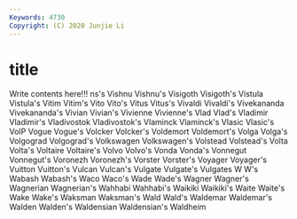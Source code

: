 ```yaml
---
Keywords: 4730
Copyright: (C) 2020 Junjie Li
---
```


# title

Write contents here!!!
ns's 
Vishnu
Vishnu's 
Visigoth 
Visigoth's 
Vistula 
Vistula's 
Vitim 
Vitim's 
Vito 
Vito's 
Vitus
Vitus's 
Vivaldi 
Vivaldi's 
Vivekananda 
Vivekananda's 
Vivian 
Vivian's 
Vivienne 
Vivienne's 
Vlad
Vlad's 
Vladimir 
Vladimir's 
Vladivostok 
Vladivostok's 
Vlaminck 
Vlaminck's 
Vlasic 
Vlasic's 
VoIP
Vogue 
Vogue's 
Volcker 
Volcker's 
Voldemort 
Voldemort's 
Volga 
Volga's 
Volgograd 
Volgograd's
Volkswagen 
Volkswagen's 
Volstead 
Volstead's 
Volta 
Volta's 
Voltaire 
Voltaire's 
Volvo 
Volvo's
Vonda 
Vonda's 
Vonnegut 
Vonnegut's 
Voronezh 
Voronezh's 
Vorster 
Vorster's 
Voyager 
Voyager's
Vuitton 
Vuitton's 
Vulcan 
Vulcan's 
Vulgate 
Vulgate's 
Vulgates 
W 
W's 
Wabash
Wabash's 
Waco 
Waco's 
Wade 
Wade's 
Wagner 
Wagner's 
Wagnerian 
Wagnerian's 
Wahhabi
Wahhabi's 
Waikiki 
Waikiki's 
Waite 
Waite's 
Wake 
Wake's 
Waksman 
Waksman's 
Wald
Wald's 
Waldemar 
Waldemar's 
Walden 
Walden's 
Waldensian 
Waldensian's 
Waldheim 
